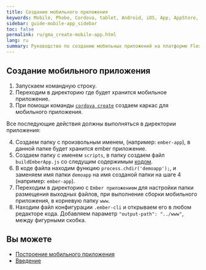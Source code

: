 ```yaml
---
title: Создание мобильного приложения 
keywords: Mobile, Phobe, Cordova, tablet, Android, iOS, App, AppStore, play market
sidebar: guide-mobile-app_sidebar
toc: false
permalink: ru/gma_create-mobile-app.html
lang: ru
summary: Руководство по созданию мобильных приложений на платформе Flexberry.
---
```


## Создание мобильного приложения

1. Запускаем командную строку.
2. Переходим в директорию где будет хранится мобильное приложение.
3. При помощи команды [`cordova create`](https://cordova.apache.org/docs/en/latest/reference/cordova-cli/index.html#cordova-create-command) создаем каркас для мобильного приложения. 

Все последующие действия должны выполняться в директории приложения:

4. Создаем папку с произвольным именем, (например: `ember-app`), в данной папке будет хранится ember приложение.
5. Создаем папку с именем `scripts`, в папку создаем файл `buildEmberApp.js` со следущим содержимым [кодом](https://github.com/Flexberry/flexberry-cordova-ember-demo/blob/master/scripts/buildEmberApp.js).
6. В коде файла находим функцию `process.chdir('demoapp');`, и заменяем имя папки `demoapp` на имя созданой папки на шаге 4 (например: `ember-app`).
7. Переходим в директорию с `Ember приложением` для настройки папки размещения выходных файлов, при выполнение сборки мобильного приложения, в корневую папку `www`.
8. Находим файл конфигурации `.ember-cli` и открываем его в любом редакторе кода. Добавляем параметр `"output-path": "../www"`, между фигурными скобка.

## Вы можете

* [Построение мобильного приложения](gma_build-mobile-app.html)
* [Введение](gma_landing-page.html)
